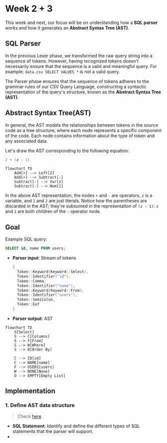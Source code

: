 # Week 2 + 3
This week and next, our focus will be on understanding how a **SQL parser** works and how it generates an **Abstract Syntax Tree (AST)**.

## SQL Parser
In the previous Lexer phase, we transformed the raw query string into a sequence of tokens. However, having recognized tokens doesn't necessarily ensure that the sequence is a valid and meaningful query. For example: `data.csv SELECT VALUES *` is not a valid query.

The Parser phase ensures that the sequence of tokens adheres to the grammar rules of our CSV Query Language, constructing a syntactic representation of the query's structure, known as the **Abstract Syntax Tree (AST)**.

## Abstract Syntax Tree(AST)
In general, the AST models the relationships between tokens in the source code as a tree structure, where each node represents a specific component of the code. Each node contains information about the type of token and any associated data.

Let's draw the AST corresponding to the following equation:
```cpp
2 + (z - 1)
```

```mermaid
flowchart TD
    Add[+] --> Left[2]
    Add[+] --> Subtract[-]
    Subtract[-] --> Var[z]
    Subtract[-] --> Num[1]
```
In the above AST representation, the nodes `+` and `-` are operators, `z` is a variable, and `1` and `2` are just literals. Notice how the parentheses are discarded in the AST; they're subsumed in the representation of `(z - 1)`: `z` and `1` are both children of the `-` operator node.

## Goal
Example SQL query:
```sql
SELECT id, name FROM users;
```
- **Parser input**: Stream of tokens
  ```cpp
  {
    Token::Keyword(Keyword::Select),
    Token::Identifier("id"),
    Token::Comma,
    Token::Identifier("name"),
    Token::Keyword(Keyword::From),
    Token::Identifier("users"),
    Token::SemiColon,
    Token::Eof
  }
  ```
- **Parser output**: AST
```mermaid
flowchart TD
    S[Select]
    S --> C[Columns]
    S --> F[From]
    S --> W[Where]
    S --> O[Order By]

    C --> ID[id]
    C --> NAME[name]
    F --> USERS[users]
    W --> NONE[None]
    O --> EMPTY[Empty List]
```
## Implementation
### 1. Define AST data structure
> Check [here](./ast.cpp)
- **SQL Statement**: Identify and define the different types of SQL statements that the parser will support.
- 

